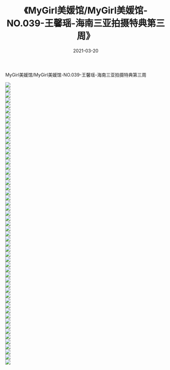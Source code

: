 ﻿---
layout: post
title:  《MyGirl美媛馆/MyGirl美媛馆-NO.039-王馨瑶-海南三亚拍摄特典第三周》
date:   2021-03-20
img: http://pic.660000.xyz/1:/网络美图/2021/MyGirl美媛馆/MyGirl美媛馆-NO.039-王馨瑶-海南三亚拍摄特典第三周/000.jpg
categories: [美女, 清纯, 唯美]
---

MyGirl美媛馆/MyGirl美媛馆-NO.039-王馨瑶-海南三亚拍摄特典第三周

 ![](http://pic.660000.xyz/1:/网络美图/2021/MyGirl美媛馆/MyGirl美媛馆-NO.039-王馨瑶-海南三亚拍摄特典第三周/001.jpg) <br>![](http://pic.660000.xyz/1:/网络美图/2021/MyGirl美媛馆/MyGirl美媛馆-NO.039-王馨瑶-海南三亚拍摄特典第三周/002.jpg) <br>![](http://pic.660000.xyz/1:/网络美图/2021/MyGirl美媛馆/MyGirl美媛馆-NO.039-王馨瑶-海南三亚拍摄特典第三周/003.jpg) <br>![](http://pic.660000.xyz/1:/网络美图/2021/MyGirl美媛馆/MyGirl美媛馆-NO.039-王馨瑶-海南三亚拍摄特典第三周/004.jpg) <br>![](http://pic.660000.xyz/1:/网络美图/2021/MyGirl美媛馆/MyGirl美媛馆-NO.039-王馨瑶-海南三亚拍摄特典第三周/005.jpg) <br>![](http://pic.660000.xyz/1:/网络美图/2021/MyGirl美媛馆/MyGirl美媛馆-NO.039-王馨瑶-海南三亚拍摄特典第三周/006.jpg) <br>![](http://pic.660000.xyz/1:/网络美图/2021/MyGirl美媛馆/MyGirl美媛馆-NO.039-王馨瑶-海南三亚拍摄特典第三周/007.jpg) <br>![](http://pic.660000.xyz/1:/网络美图/2021/MyGirl美媛馆/MyGirl美媛馆-NO.039-王馨瑶-海南三亚拍摄特典第三周/008.jpg) <br>![](http://pic.660000.xyz/1:/网络美图/2021/MyGirl美媛馆/MyGirl美媛馆-NO.039-王馨瑶-海南三亚拍摄特典第三周/009.jpg) <br>![](http://pic.660000.xyz/1:/网络美图/2021/MyGirl美媛馆/MyGirl美媛馆-NO.039-王馨瑶-海南三亚拍摄特典第三周/010.jpg) <br>![](http://pic.660000.xyz/1:/网络美图/2021/MyGirl美媛馆/MyGirl美媛馆-NO.039-王馨瑶-海南三亚拍摄特典第三周/011.jpg) <br>![](http://pic.660000.xyz/1:/网络美图/2021/MyGirl美媛馆/MyGirl美媛馆-NO.039-王馨瑶-海南三亚拍摄特典第三周/012.jpg) <br>![](http://pic.660000.xyz/1:/网络美图/2021/MyGirl美媛馆/MyGirl美媛馆-NO.039-王馨瑶-海南三亚拍摄特典第三周/013.jpg) <br>![](http://pic.660000.xyz/1:/网络美图/2021/MyGirl美媛馆/MyGirl美媛馆-NO.039-王馨瑶-海南三亚拍摄特典第三周/014.jpg) <br>![](http://pic.660000.xyz/1:/网络美图/2021/MyGirl美媛馆/MyGirl美媛馆-NO.039-王馨瑶-海南三亚拍摄特典第三周/015.jpg) <br>![](http://pic.660000.xyz/1:/网络美图/2021/MyGirl美媛馆/MyGirl美媛馆-NO.039-王馨瑶-海南三亚拍摄特典第三周/016.jpg) <br>![](http://pic.660000.xyz/1:/网络美图/2021/MyGirl美媛馆/MyGirl美媛馆-NO.039-王馨瑶-海南三亚拍摄特典第三周/017.jpg) <br>![](http://pic.660000.xyz/1:/网络美图/2021/MyGirl美媛馆/MyGirl美媛馆-NO.039-王馨瑶-海南三亚拍摄特典第三周/018.jpg) <br>![](http://pic.660000.xyz/1:/网络美图/2021/MyGirl美媛馆/MyGirl美媛馆-NO.039-王馨瑶-海南三亚拍摄特典第三周/019.jpg) <br>![](http://pic.660000.xyz/1:/网络美图/2021/MyGirl美媛馆/MyGirl美媛馆-NO.039-王馨瑶-海南三亚拍摄特典第三周/020.jpg) <br>![](http://pic.660000.xyz/1:/网络美图/2021/MyGirl美媛馆/MyGirl美媛馆-NO.039-王馨瑶-海南三亚拍摄特典第三周/021.jpg) <br>![](http://pic.660000.xyz/1:/网络美图/2021/MyGirl美媛馆/MyGirl美媛馆-NO.039-王馨瑶-海南三亚拍摄特典第三周/022.jpg) <br>![](http://pic.660000.xyz/1:/网络美图/2021/MyGirl美媛馆/MyGirl美媛馆-NO.039-王馨瑶-海南三亚拍摄特典第三周/023.jpg) <br>![](http://pic.660000.xyz/1:/网络美图/2021/MyGirl美媛馆/MyGirl美媛馆-NO.039-王馨瑶-海南三亚拍摄特典第三周/024.jpg) <br>![](http://pic.660000.xyz/1:/网络美图/2021/MyGirl美媛馆/MyGirl美媛馆-NO.039-王馨瑶-海南三亚拍摄特典第三周/025.jpg) <br>![](http://pic.660000.xyz/1:/网络美图/2021/MyGirl美媛馆/MyGirl美媛馆-NO.039-王馨瑶-海南三亚拍摄特典第三周/026.jpg) <br>![](http://pic.660000.xyz/1:/网络美图/2021/MyGirl美媛馆/MyGirl美媛馆-NO.039-王馨瑶-海南三亚拍摄特典第三周/027.jpg) <br>![](http://pic.660000.xyz/1:/网络美图/2021/MyGirl美媛馆/MyGirl美媛馆-NO.039-王馨瑶-海南三亚拍摄特典第三周/028.jpg) <br>![](http://pic.660000.xyz/1:/网络美图/2021/MyGirl美媛馆/MyGirl美媛馆-NO.039-王馨瑶-海南三亚拍摄特典第三周/029.jpg) <br>![](http://pic.660000.xyz/1:/网络美图/2021/MyGirl美媛馆/MyGirl美媛馆-NO.039-王馨瑶-海南三亚拍摄特典第三周/030.jpg) <br>![](http://pic.660000.xyz/1:/网络美图/2021/MyGirl美媛馆/MyGirl美媛馆-NO.039-王馨瑶-海南三亚拍摄特典第三周/031.jpg) <br>![](http://pic.660000.xyz/1:/网络美图/2021/MyGirl美媛馆/MyGirl美媛馆-NO.039-王馨瑶-海南三亚拍摄特典第三周/032.jpg) <br>![](http://pic.660000.xyz/1:/网络美图/2021/MyGirl美媛馆/MyGirl美媛馆-NO.039-王馨瑶-海南三亚拍摄特典第三周/033.jpg) <br>![](http://pic.660000.xyz/1:/网络美图/2021/MyGirl美媛馆/MyGirl美媛馆-NO.039-王馨瑶-海南三亚拍摄特典第三周/034.jpg) <br>![](http://pic.660000.xyz/1:/网络美图/2021/MyGirl美媛馆/MyGirl美媛馆-NO.039-王馨瑶-海南三亚拍摄特典第三周/035.jpg) <br>![](http://pic.660000.xyz/1:/网络美图/2021/MyGirl美媛馆/MyGirl美媛馆-NO.039-王馨瑶-海南三亚拍摄特典第三周/036.jpg) <br>![](http://pic.660000.xyz/1:/网络美图/2021/MyGirl美媛馆/MyGirl美媛馆-NO.039-王馨瑶-海南三亚拍摄特典第三周/037.jpg) <br>![](http://pic.660000.xyz/1:/网络美图/2021/MyGirl美媛馆/MyGirl美媛馆-NO.039-王馨瑶-海南三亚拍摄特典第三周/038.jpg) <br>![](http://pic.660000.xyz/1:/网络美图/2021/MyGirl美媛馆/MyGirl美媛馆-NO.039-王馨瑶-海南三亚拍摄特典第三周/039.jpg) <br>![](http://pic.660000.xyz/1:/网络美图/2021/MyGirl美媛馆/MyGirl美媛馆-NO.039-王馨瑶-海南三亚拍摄特典第三周/040.jpg) <br>![](http://pic.660000.xyz/1:/网络美图/2021/MyGirl美媛馆/MyGirl美媛馆-NO.039-王馨瑶-海南三亚拍摄特典第三周/041.jpg) <br>![](http://pic.660000.xyz/1:/网络美图/2021/MyGirl美媛馆/MyGirl美媛馆-NO.039-王馨瑶-海南三亚拍摄特典第三周/042.jpg) <br>![](http://pic.660000.xyz/1:/网络美图/2021/MyGirl美媛馆/MyGirl美媛馆-NO.039-王馨瑶-海南三亚拍摄特典第三周/043.jpg) <br>![](http://pic.660000.xyz/1:/网络美图/2021/MyGirl美媛馆/MyGirl美媛馆-NO.039-王馨瑶-海南三亚拍摄特典第三周/044.jpg) <br>![](http://pic.660000.xyz/1:/网络美图/2021/MyGirl美媛馆/MyGirl美媛馆-NO.039-王馨瑶-海南三亚拍摄特典第三周/045.jpg) <br>![](http://pic.660000.xyz/1:/网络美图/2021/MyGirl美媛馆/MyGirl美媛馆-NO.039-王馨瑶-海南三亚拍摄特典第三周/046.jpg) <br>![](http://pic.660000.xyz/1:/网络美图/2021/MyGirl美媛馆/MyGirl美媛馆-NO.039-王馨瑶-海南三亚拍摄特典第三周/047.jpg) <br>![](http://pic.660000.xyz/1:/网络美图/2021/MyGirl美媛馆/MyGirl美媛馆-NO.039-王馨瑶-海南三亚拍摄特典第三周/048.jpg) <br>![](http://pic.660000.xyz/1:/网络美图/2021/MyGirl美媛馆/MyGirl美媛馆-NO.039-王馨瑶-海南三亚拍摄特典第三周/049.jpg) <br>![](http://pic.660000.xyz/1:/网络美图/2021/MyGirl美媛馆/MyGirl美媛馆-NO.039-王馨瑶-海南三亚拍摄特典第三周/050.jpg) <br>![](http://pic.660000.xyz/1:/网络美图/2021/MyGirl美媛馆/MyGirl美媛馆-NO.039-王馨瑶-海南三亚拍摄特典第三周/051.jpg) <br>![](http://pic.660000.xyz/1:/网络美图/2021/MyGirl美媛馆/MyGirl美媛馆-NO.039-王馨瑶-海南三亚拍摄特典第三周/052.jpg) <br>![](http://pic.660000.xyz/1:/网络美图/2021/MyGirl美媛馆/MyGirl美媛馆-NO.039-王馨瑶-海南三亚拍摄特典第三周/053.jpg) <br>![](http://pic.660000.xyz/1:/网络美图/2021/MyGirl美媛馆/MyGirl美媛馆-NO.039-王馨瑶-海南三亚拍摄特典第三周/054.jpg) <br>![](http://pic.660000.xyz/1:/网络美图/2021/MyGirl美媛馆/MyGirl美媛馆-NO.039-王馨瑶-海南三亚拍摄特典第三周/055.jpg) <br>